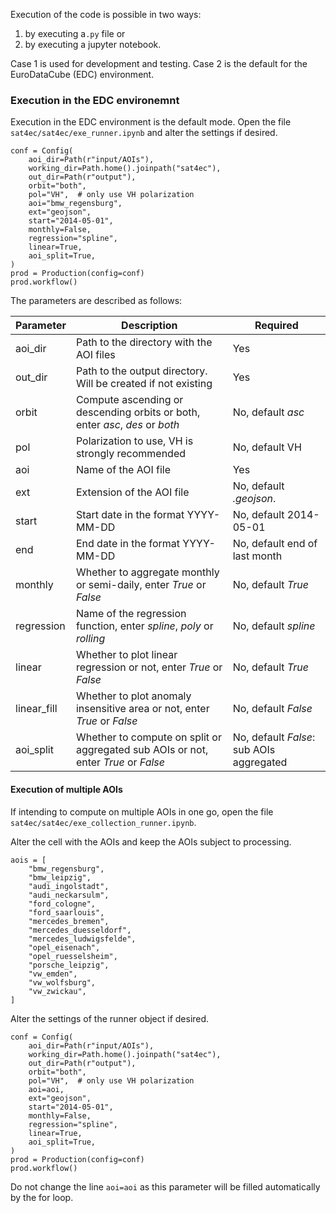 Execution of the code is possible in two ways:

1. by executing a`.py` file or
2. by executing a jupyter notebook.

Case 1 is used for development and testing. Case 2 is the default for the EuroDataCube (EDC) environment.

### Execution in the EDC environemnt

Execution in the EDC environment is the default mode. Open the file `sat4ec/sat4ec/exe_runner.ipynb` and alter the settings if desired.

```
conf = Config(
    aoi_dir=Path(r"input/AOIs"),
    working_dir=Path.home().joinpath("sat4ec"),
    out_dir=Path(r"output"),
    orbit="both",
    pol="VH",  # only use VH polarization
    aoi="bmw_regensburg",
    ext="geojson",
    start="2014-05-01",
    monthly=False,
    regression="spline",
    linear=True,
    aoi_split=True,
)
prod = Production(config=conf)
prod.workflow()
```

The parameters are described as follows:

| Parameter   | Description                                                                        | Required                                 |
|-------------|------------------------------------------------------------------------------------|------------------------------------------|
| aoi_dir     | Path to the directory with the AOI files                                           | Yes                                      |
| out_dir     | Path to the output directory. Will be created if not existing                      | Yes                                      |
| orbit       | Compute ascending or descending orbits or both, enter *asc*, *des* or *both*       | No, default *asc*                        |
| pol         | Polarization to use, VH is strongly recommended                                    | No, default VH                           |
| aoi         | Name of the AOI file                                                               | Yes                                      |
| ext         | Extension of the AOI file                                                          | No, default *.geojson*.                  |
| start       | Start date in the format YYYY-MM-DD                                                | No, default 2014-05-01                   |
| end         | End date in the format YYYY-MM-DD                                                  | No, default end of last month            |
| monthly     | Whether to aggregate monthly or semi-daily, enter *True* or *False*                | No, default *True*                       |
| regression  | Name of the regression function, enter *spline*, *poly* or *rolling*               | No, default *spline*                     |
| linear      | Whether to plot linear regression or not, enter *True* or *False*                  | No, default *True*                       |
| linear_fill | Whether to plot anomaly insensitive area or not, enter *True* or *False*           | No, default *False*                      |
| aoi_split   | Whether to compute on split or aggregated sub AOIs or not, enter *True* or *False* | No, default *False*: sub AOIs aggregated |

#### Execution of multiple AOIs

If intending to compute on multiple AOIs in one go, open the file `sat4ec/sat4ec/exe_collection_runner.ipynb`.

Alter the cell with the AOIs and keep the AOIs subject to processing.

```
aois = [
    "bmw_regensburg",
    "bmw_leipzig",
    "audi_ingolstadt",
    "audi_neckarsulm",
    "ford_cologne",
    "ford_saarlouis",
    "mercedes_bremen",
    "mercedes_duesseldorf",
    "mercedes_ludwigsfelde",
    "opel_eisenach",
    "opel_ruesselsheim",
    "porsche_leipzig",
    "vw_emden",
    "vw_wolfsburg",
    "vw_zwickau",
]
```

Alter the settings of the runner object if desired.

```
conf = Config(
    aoi_dir=Path(r"input/AOIs"),
    working_dir=Path.home().joinpath("sat4ec"),
    out_dir=Path(r"output"),
    orbit="both",
    pol="VH",  # only use VH polarization
    aoi=aoi,
    ext="geojson",
    start="2014-05-01",
    monthly=False,
    regression="spline",
    linear=True,
    aoi_split=True,
)
prod = Production(config=conf)
prod.workflow()
```

Do not change the line `aoi=aoi` as this parameter will be filled automatically by the for loop.